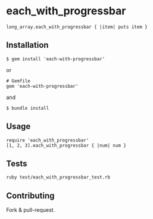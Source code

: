 each_with_progressbar
=====================

    long_array.each_with_progressbar { |item| puts item }

Installation
------------

    $ gem install 'each-with-progressbar'

or

    # Gemfile 
    gem 'each-with-progressbar'

and

    $ bundle install


Usage
-----

    require 'each_with_progressbar'
    [1, 2, 3].each_with_progressbar { |num| num }

Tests
-----

    ruby test/each_with_progressbar_test.rb

Contributing
------------

Fork & pull-request.
